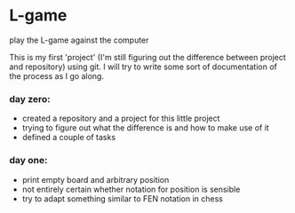 # L-game
play the L-game against the computer

This is my first 'project' (I'm still figuring out the difference between project and repository) using git. I will try to write some sort of documentation of the process as I go along.

### day zero:
- created a repository and a project for this little project
- trying to figure out what the difference is and how to make use of it
- defined a couple of tasks

### day one:
- print empty board and arbitrary position
- not entirely certain whether notation for position is sensible
- try to adapt something similar to FEN notation in chess
